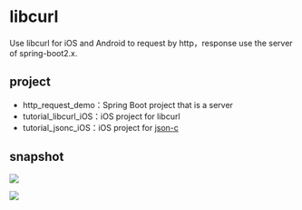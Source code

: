 # libcurl
Use libcurl for iOS and Android to request by http，response use the server of spring-boot2.x.

## project
* http_request_demo：Spring Boot project that is a server
* tutorial_libcurl_iOS：iOS project for libcurl
* tutorial_jsonc_iOS：iOS project for [json-c](https://github.com/json-c/json-c/releases)

## snapshot
![](http://www.veryitman.com/upload/images/2019/03/03/1.jpg)  

![](http://www.veryitman.com/upload/images/2019/03/03/4.jpg)  
